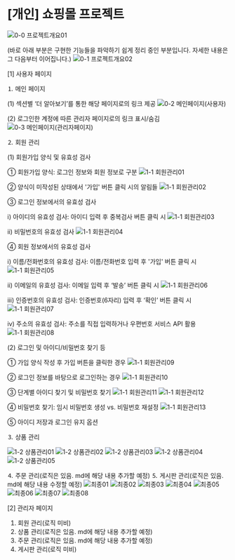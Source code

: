  # [개인] 쇼핑몰 프로젝트

![0-0  프로젝트개요01](https://github.com/cyj5509/project/assets/139317478/54ce9033-1cef-43fc-a872-c25755fc148f)

(바로 아래 부분은 구현한 기능들을 파악하기 쉽게 정리 중인 부분입니다. 자세한 내용은 그 다음부터 이어집니다.)
![0-1  프로젝트개요02](https://github.com/cyj5509/project/assets/139317478/017f34ef-a1b5-468e-b845-45e709cc1c86)

[1] 사용자 페이지

⒈ 메인 페이지

 (1) 섹션별 ‘더 알아보기’를 통한 해당 페이지로의 링크 제공
 ![0-2  메인페이지(사용자)](https://github.com/cyj5509/project/assets/139317478/b86eba8d-19d8-4541-b9ca-d4ed2f9731be)

 (2) 로그인한 계정에 따른 관리자 페이지로의 링크 표시/숨김
 ![0-3  메인페이지(관리자페이지)](https://github.com/cyj5509/project/assets/139317478/48f75d1d-bcec-4280-b652-1f992b428456)

⒉ 회원 관리

 (1) 회원가입 양식 및 유효성 검사

  ① 회원가입 양식: 로그인 정보와 회원 정보로 구분
  ![1-1  회원관리01](https://github.com/cyj5509/project/assets/139317478/9ed84f80-9bc7-43eb-9199-194e8e9788ae)

  ② 양식이 미작성된 상태에서 '가입' 버튼 클릭 시의 알림들
  ![1-1  회원관리02](https://github.com/cyj5509/project/assets/139317478/a8c9e52c-367a-40b9-89c7-242a8c08ca01)
  
  ③ 로그인 정보에서의 유효성 검사
  
  ⅰ) 아이디의 유효성 검사: 아이디 입력 후 중복검사 버튼 클릭 시
  ![1-1  회원관리03](https://github.com/cyj5509/project/assets/139317478/a14146d4-f687-48ab-b536-afeec361f4a7)

  ⅱ) 비밀번호의 유효성 검사
  ![1-1  회원관리04](https://github.com/cyj5509/project/assets/139317478/2215cc0f-f7be-4b74-9750-db63e22c1a01)

  ④ 회원 정보에서의 유효성 검사
  
  ⅰ) 이름/전화번호의 유효성 검사: 이름/전화번호 입력 후 '가입' 버튼 클릭 시
  ![1-1  회원관리05](https://github.com/cyj5509/project/assets/139317478/19681c5f-67ab-4a72-9891-571a513daf44)

  ⅱ) 이메일의 유효성 검사: 이메일 입력 후 ‘발송’ 버튼 클릭 시
  ![1-1  회원관리06](https://github.com/cyj5509/project/assets/139317478/e6d0b531-2761-4bd2-a6dc-59c55561f976)

  ⅲ) 인증번호의 유효성 검사: 인증번호(6자리) 입력 후 ‘확인’ 버튼 클릭 시
  ![1-1  회원관리07](https://github.com/cyj5509/project/assets/139317478/cd7f48bc-63c9-4d52-8471-a5b687d911c7)
  
  ⅳ) 주소의 유효성 검사: 주소를 직접 입력하거나 우편번호 서비스 API 활용
  ![1-1  회원관리08](https://github.com/cyj5509/project/assets/139317478/2cd49120-6cd8-42cc-928d-478b2f365767)
  
 (2) 로그인 및 아이디/비밀번호 찾기 등
 
  ① 가입 양식 작성 후 가입 버튼을 클릭한 경우
  ![1-1  회원관리09](https://github.com/cyj5509/project/assets/139317478/185bfbcb-5893-469d-9657-566fb4a1a8a0)

  ② 로그인 정보를 바탕으로 로그인하는 경우
  ![1-1  회원관리10](https://github.com/cyj5509/project/assets/139317478/a7f9f8b6-904f-46e8-8bfb-95ce7b92000d)

  ③ 단계별 아이디 찾기 및 비밀번호 찾기
  ![1-1  회원관리11](https://github.com/cyj5509/project/assets/139317478/c2ecbd46-f3ed-4ca5-b194-444573f8fd68)
  ![1-1  회원관리12](https://github.com/cyj5509/project/assets/139317478/bfc088a1-8f6a-45fb-8ffe-655a751aeb16)

  ④ 비밀번호 찾기: 임시 비밀번호 생성 vs. 비밀번호 재설정
  ![1-1  회원관리13](https://github.com/cyj5509/project/assets/139317478/50e84024-e9d3-4776-9d26-ad9e5ffec819)

  ⑤ 아이디 저장과 로그인 유지 옵션
  
⒊ 상품 관리

![1-2  상품관리01](https://github.com/cyj5509/project/assets/139317478/45a78c29-d909-48e1-9826-bfe220a8e3bc)
![1-2  상품관리02](https://github.com/cyj5509/project/assets/139317478/9a49f381-caaa-4774-83b3-18a756979ac4)
![1-2  상품관리03](https://github.com/cyj5509/project/assets/139317478/8f7bc000-50b6-4824-841a-10b1369b9d1f)
![1-2  상품관리04](https://github.com/cyj5509/project/assets/139317478/119ed63a-7160-4613-a3f8-6c7ded90e702)
![1-2  상품관리05](https://github.com/cyj5509/project/assets/139317478/c495cd2b-8dcc-4ac0-9fef-1943f7c7d71d)


⒋ 주문 관리(로직은 있음. md에 해당 내용 추가할 예정)
⒌ 게시판 관리(로직은 있음. md에 해당 내용 수정할 예정)
![최종01](https://github.com/cyj5509/project/assets/139317478/04561e4b-8e05-4c05-9dd7-a0780849d173)
![최종02](https://github.com/cyj5509/project/assets/139317478/d08defbf-7957-4a13-adf4-727f84b9b045)
![최종03](https://github.com/cyj5509/project/assets/139317478/bc58722d-8157-4e47-8cd1-8d82352d166c)
![최종04](https://github.com/cyj5509/project/assets/139317478/0abbabc9-4763-46b9-ab8a-3c1ebc4658bf)
![최종05](https://github.com/cyj5509/project/assets/139317478/69709faa-ae31-42a6-8e55-2dcbc6e07b80)
![최종06](https://github.com/cyj5509/project/assets/139317478/fdaade7d-9bc8-437d-9bf4-54a080db2d2a)
![최종07](https://github.com/cyj5509/project/assets/139317478/67b34690-ae7d-47ee-bf8c-ab44315af019)
![최종08](https://github.com/cyj5509/project/assets/139317478/46c5325d-d278-4c59-89dc-96e96e33d709)

[2] 관리자 페이지
1. 회원 관리(로직 미비)
2. 상품 관리(로직은 있음. md에 해당 내용 추가할 예정)
3. 주문 관리(로직은 있음. md에 해당 내용 추가할 예정)
4. 게시판 관리(로직 미비)
